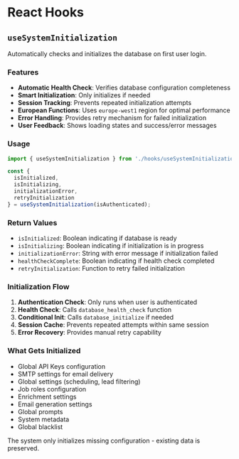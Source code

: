 # React Hooks

## `useSystemInitialization`

Automatically checks and initializes the database on first user login.

### Features
- **Automatic Health Check**: Verifies database configuration completeness
- **Smart Initialization**: Only initializes if needed
- **Session Tracking**: Prevents repeated initialization attempts  
- **European Functions**: Uses `europe-west1` region for optimal performance
- **Error Handling**: Provides retry mechanism for failed initialization
- **User Feedback**: Shows loading states and success/error messages

### Usage

```typescript
import { useSystemInitialization } from './hooks/useSystemInitialization';

const { 
  isInitialized, 
  isInitializing, 
  initializationError,
  retryInitialization 
} = useSystemInitialization(isAuthenticated);
```

### Return Values

- `isInitialized`: Boolean indicating if database is ready
- `isInitializing`: Boolean indicating if initialization is in progress
- `initializationError`: String with error message if initialization failed
- `healthCheckComplete`: Boolean indicating if health check completed
- `retryInitialization`: Function to retry failed initialization

### Initialization Flow

1. **Authentication Check**: Only runs when user is authenticated
2. **Health Check**: Calls `database_health_check` function
3. **Conditional Init**: Calls `database_initialize` if needed
4. **Session Cache**: Prevents repeated attempts within same session
5. **Error Recovery**: Provides manual retry capability

### What Gets Initialized

- Global API Keys configuration
- SMTP settings for email delivery
- Global settings (scheduling, lead filtering)
- Job roles configuration
- Enrichment settings
- Email generation settings
- Global prompts
- System metadata
- Global blacklist

The system only initializes missing configuration - existing data is preserved. 